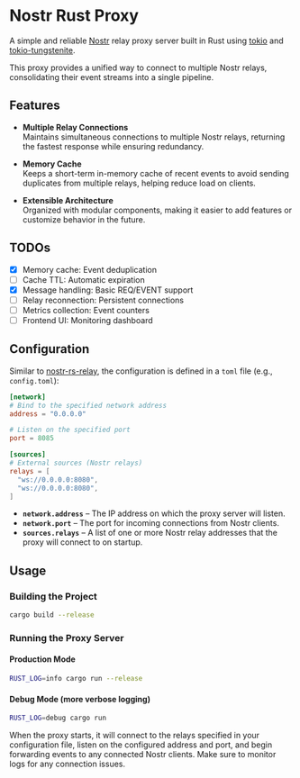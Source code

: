 # Nostr Rust Proxy

A simple and reliable [Nostr](https://github.com/nostr-protocol/nostr) relay proxy server built in Rust using [tokio](https://tokio.rs/) and [tokio-tungstenite](https://docs.rs/tokio-tungstenite).

This proxy provides a unified way to connect to multiple Nostr relays, consolidating their event streams into a single pipeline.

## Features

- **Multiple Relay Connections**  
  Maintains simultaneous connections to multiple Nostr relays, returning the fastest response while ensuring redundancy.

- **Memory Cache**  
  Keeps a short-term in-memory cache of recent events to avoid sending duplicates from multiple relays, helping reduce load on clients.

- **Extensible Architecture**  
  Organized with modular components, making it easier to add features or customize behavior in the future.

## TODOs

- [x] Memory cache: Event deduplication  
- [ ] Cache TTL: Automatic expiration  
- [x] Message handling: Basic REQ/EVENT support  
- [ ] Relay reconnection: Persistent connections  
- [ ] Metrics collection: Event counters  
- [ ] Frontend UI: Monitoring dashboard  

## Configuration

Similar to [nostr-rs-relay](https://sr.ht/~gheartsfield/nostr-rs-relay), the configuration is defined in a `toml` file (e.g., `config.toml`):

```toml
[network]
# Bind to the specified network address
address = "0.0.0.0"

# Listen on the specified port
port = 8085

[sources]
# External sources (Nostr relays)
relays = [
  "ws://0.0.0.0:8080",
  "ws://0.0.0.0:8080",
]
```

- **`network.address`** – The IP address on which the proxy server will listen.  
- **`network.port`** – The port for incoming connections from Nostr clients.  
- **`sources.relays`** – A list of one or more Nostr relay addresses that the proxy will connect to on startup.

## Usage

### Building the Project

```bash
cargo build --release
```

### Running the Proxy Server

#### Production Mode

```bash
RUST_LOG=info cargo run --release
```

#### Debug Mode (more verbose logging)

```bash
RUST_LOG=debug cargo run
```

When the proxy starts, it will connect to the relays specified in your configuration file, listen on the configured address and port, and begin forwarding events to any connected Nostr clients. Make sure to monitor logs for any connection issues.
